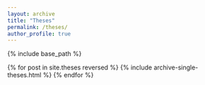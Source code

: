 ```yaml
---
layout: archive
title: "Theses"
permalink: /theses/
author_profile: true
---
```


{% include base_path %}

{% for post in site.theses reversed %}
  {% include archive-single-theses.html %}
{% endfor %}


